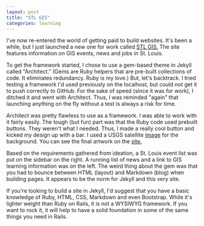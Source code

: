 ```yaml
---
layout: post
title: "STL GIS"
categories: learning
---
```


 I've now re-entered the world of getting paid to build websites. It's been a while, but I just launched a new one for work called <a href="https://cherylhughey.github.io/stlgis/">STL GIS.</a> The site features information on GIS events, news and jobs in St. Louis.

 To get the framework started, I chose to use a gem-based theme in Jekyll called "Architect." (Gems are Ruby helpers that are pre-built collections of code. It eliminates redundancy. Ruby is my love.) But, let's backtrack. I tried testing a framework I'd used previously on the localhost, but could not get it to push correctly to GitHub. For the sake of speed (since it was for work), I ditched it and went with Architect. Thus, I was reminded "again" that launching anything on the fly without a test is always a risk for time.

 Architect was pretty flawless to use as a framework. I was able to work with it fairly easily. The tough (but fun) part was that the Ruby code used prebuilt buttons. They weren't what I needed. Thus, I made a really cool button and kicked my design up with a bar. I used a USGS satellite <a href="https://www.usgs.gov/media/images/great-pine-tier-after">image</a> for the background. You can see the final artwork on the <a href="https://cherylhughey.github.io/stlgis/">site.</a>

 Based on the requirements gathered from ideation, a St. Louis event list was put on the sidebar on the right. A running list of news and a link to GIS learning information was on the left. The weird thing about the gem was that you had to bounce between HTML (layout) and Markdown (blog) when building pages. It appears to be the norm for Jekyll and this very site.

 If you're looking to build a site in Jekyll, I'd suggest that you have a basic knowledge of Ruby, HTML, CSS, Markdown and even Bootstrap. While it's lighter weight than Ruby on Rails, it is not a WYSIWYG framework. If you want to rock it, it will help to have a solid foundation in some of the same things you need in Rails.
